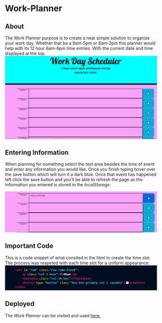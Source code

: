 # Work-Planner
## **About**
The Work Planner purpose is to create a neat simple solution to organize your work day. Whether that be a 9am-5pm or 6am-2pm this planner would help with its 12 hour 6am-6pm time entries. With the current date and time displayed at the top.
![about](https://github.com/KrystopherQ/Work-Planner/blob/main/assets/about.png)

## **Entering Information**
When planning for something select the text area besides the time of event and enter any information you would like. Once you finish typing hover over the save button which will turn it a dark blue. Once that event has happened left click the save button and you'll be able to refresh the page as the information you entered is stored in the *localStorage*.

![save](https://github.com/KrystopherQ/Work-Planner/blob/main/assets/save.png)

## **Important Code**
This is a code snippet of what consited in the html to create the time slot. The process was reapeted with each time slot for a uniform appearance.
![code](https://github.com/KrystopherQ/Work-Planner/blob/main/assets/code.png)

## Deployed

The *Work Planner* can be visited and used [here.](https://krystopherq.github.io/Work-Planner/)
